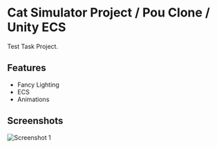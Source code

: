 # Cat Simulator Project / Pou Clone / Unity ECS
Test Task Project.

## Features
- Fancy Lighting
- ECS
- Animations

## Screenshots

![Screenshot 1](https://cyberfrogg.com/cdn/github/CatSimulator-PouClone-UnityEcs/screenshot_1.png)

